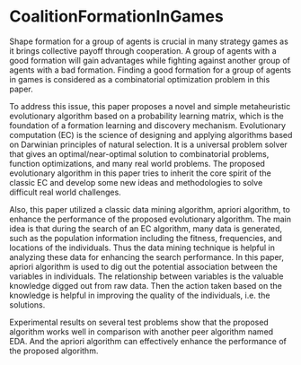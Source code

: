 # CoalitionFormationInGames

Shape formation for a group of agents is crucial in many strategy games as it brings collective payoff through cooperation. A group of agents with a good formation will gain advantages while fighting against another group of agents with a bad formation. Finding a good formation for a group of agents in games is considered as a combinatorial optimization problem in this paper. 

To address this issue, this paper proposes a novel and simple metaheuristic evolutionary algorithm based on a probability learning matrix, which is the foundation of a formation learning and discovery mechanism. Evolutionary computation (EC) is the science of designing and applying algorithms based on Darwinian principles of natural selection. It is a universal problem solver that gives an optimal/near-optimal solution to combinatorial problems, function optimizations, and many real world problems. The proposed evolutionary algorithm in this paper tries to inherit the core spirit of the classic EC and develop some new ideas and methodologies to solve difficult real world challenges.

Also, this paper utilized a classic data mining algorithm, apriori algorithm, to enhance the performance of the proposed evolutionary algorithm. The main idea is that during the search of an EC algorithm, many data is generated, such as the population information including the fitness, frequencies, and locations of the individuals. Thus the data mining technique is helpful in analyzing these data for enhancing the search performance. In this paper, apriori algorithm is used to dig out the potential association between the variables in individuals. The relationship between variables is the valuable knowledge digged out from raw data. Then the action taken based on the knowledge is helpful in improving the quality of the individuals, i.e. the solutions.

Experimental results on several test problems show that the proposed algorithm works well in comparison with another peer algorithm named EDA. And the apriori algorithm can effectively enhance the performance of the proposed algorithm.
